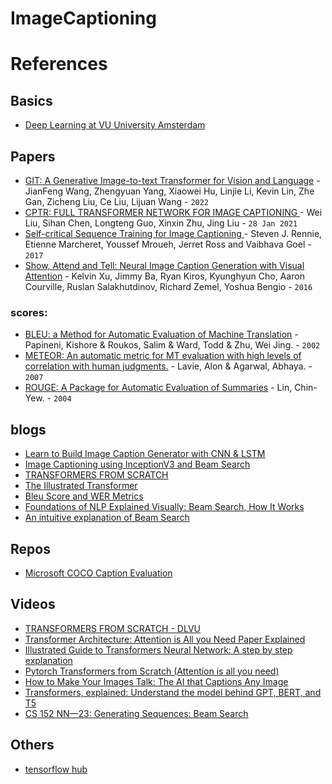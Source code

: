 # ImageCaptioning

# References
## Basics
* [Deep Learning at VU University Amsterdam](https://dlvu.github.io/)

## Papers
* [GIT: A Generative Image-to-text Transformer
for Vision and Language](https://arxiv.org/pdf/2205.14100.pdf) - JianFeng Wang, Zhengyuan Yang, Xiaowei Hu, Linjie Li, Kevin Lin, Zhe Gan, Zicheng Liu, Ce Liu, Lijuan Wang - `2022`
* [CPTR: FULL TRANSFORMER NETWORK FOR IMAGE CAPTIONING
](https://arxiv.org/pdf/2101.10804.pdf) - Wei Liu, Sihan Chen, Longteng Guo, Xinxin Zhu, Jing Liu - `28 Jan 2021`
* [Self-critical Sequence Training for Image Captioning
](https://arxiv.org/pdf/1612.00563v2.pdf) - Steven J. Rennie, Etienne Marcheret, Youssef Mroueh, Jerret Ross and Vaibhava Goel - `2017`
* [Show, Attend and Tell: Neural Image Caption Generation with Visual Attention](https://arxiv.org/abs/1502.03044) - Kelvin Xu, Jimmy Ba, Ryan Kiros, Kyunghyun Cho, Aaron Courville, Ruslan Salakhutdinov, Richard Zemel, Yoshua Bengio - `2016`

### scores:
  - [BLEU: a Method for Automatic Evaluation of Machine Translation](https://dl.acm.org/doi/pdf/10.3115/1073083.1073135) - Papineni, Kishore & Roukos, Salim & Ward, Todd & Zhu, Wei Jing. - `2002` 
  - [METEOR: An automatic metric for MT evaluation with high levels of correlation with human judgments.](https://www.cs.cmu.edu/~alavie/METEOR/pdf/Banerjee-Lavie-2005-METEOR.pdf) - Lavie, Alon & Agarwal, Abhaya. - `2007` 
  - [ROUGE: A Package for Automatic Evaluation of Summaries](https://aclanthology.org/W04-1013.pdf) - Lin, Chin-Yew. - `2004`

## blogs
* [Learn to Build Image Caption Generator with CNN & LSTM](https://data-flair.training/blogs/python-based-project-image-caption-generator-cnn/)
* [Image Captioning using InceptionV3 and Beam Search](https://yashk2810.github.io/Image-Captioning-using-InceptionV3-and-Beam-Search/)
* [TRANSFORMERS FROM SCRATCH](https://peterbloem.nl/blog/transformers)
* [The Illustrated Transformer](https://jalammar.github.io/illustrated-transformer/)
* [Bleu Score and WER Metrics](https://towardsdatascience.com/foundations-of-nlp-explained-bleu-score-and-wer-metrics-1a5ba06d812b)
* [Foundations of NLP Explained Visually: Beam Search, How It Works](https://towardsdatascience.com/foundations-of-nlp-explained-visually-beam-search-how-it-works-1586b9849a24)
* [An intuitive explanation of Beam Search](https://towardsdatascience.com/an-intuitive-explanation-of-beam-search-9b1d744e7a0f)

## Repos
* [Microsoft COCO Caption Evaluation](https://github.com/tylin/coco-caption)

## Videos
* [TRANSFORMERS FROM SCRATCH - DLVU](https://youtube.com/playlist?list=PLIXJ-Sacf8u60G1TwcznBmK6rEL3gmZmV)
* [Transformer Architecture: Attention is All you Need Paper Explained](https://www.youtube.com/watch?v=VygOX3AyDQs)
* [Illustrated Guide to Transformers Neural Network: A step by step explanation](https://youtu.be/4Bdc55j80l8)
* [Pytorch Transformers from Scratch (Attention is all you need)](https://youtu.be/U0s0f995w14)
* [How to Make Your Images Talk: The AI that Captions Any Image](https://youtu.be/aaP7JJZuvGs)
* [Transformers, explained: Understand the model behind GPT, BERT, and T5](https://youtu.be/SZorAJ4I-sA)
* [CS 152 NN—23: Generating Sequences: Beam Search](https://youtu.be/jprzW7x7j60)

## Others
* [tensorflow hub](https://www.tensorflow.org/hub)
